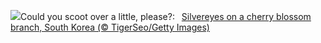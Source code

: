 ![](https://www.bing.com/th?id=OHR.WhiteEyes_EN-GB5831374525_UHD.jpg&w=1000)Could you scoot over a little, please?:&nbsp;&ensp;[Silvereyes on a cherry blossom branch, South Korea (© TigerSeo/Getty Images)](https://www.bing.com/th?id=OHR.WhiteEyes_EN-GB5831374525_UHD.jpg)
<br><br/>
